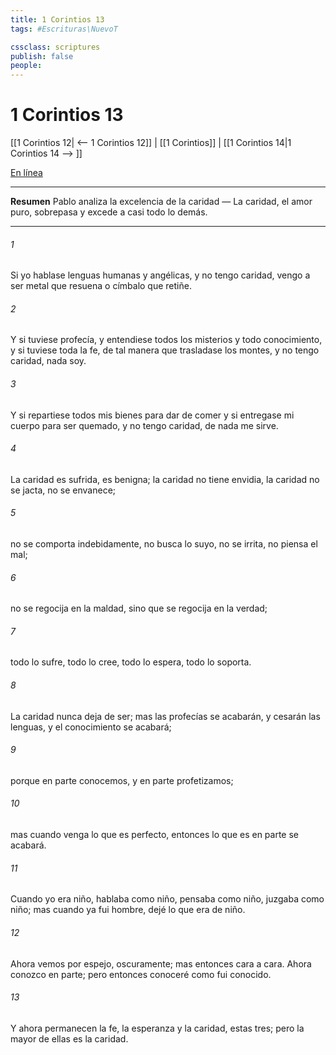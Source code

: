 ```yaml
---
title: 1 Corintios 13
tags: #Escrituras\NuevoT

cssclass: scriptures
publish: false
people:
---
```


# 1 Corintios 13
[[1 Corintios 12| <-- 1 Corintios 12]] | [[1 Corintios]] | [[1 Corintios 14|1 Corintios 14 --> ]]

[En línea](https://churchofjesuschrist.org/study/scriptures/nt/1-cor/13?lang=spa)

---
__Resumen__
Pablo analiza la excelencia de la caridad — La caridad, el amor puro, sobrepasa y excede a casi todo lo demás.

---
###### 1 
Si yo hablase lenguas humanas y angélicas, y no tengo caridad, vengo a ser  metal que resuena o címbalo que retiñe.

###### 2 
Y si tuviese profecía, y entendiese todos los misterios y todo conocimiento, y si tuviese toda la fe, de tal manera que trasladase los montes, y no tengo caridad, nada soy.

###### 3 
Y si repartiese todos mis bienes para dar de comer  y si entregase mi cuerpo para ser quemado, y no tengo caridad, de nada me sirve.

###### 4 
La caridad es sufrida, es benigna; la caridad no tiene envidia, la caridad no se jacta, no se envanece;

###### 5 
no se comporta indebidamente, no busca lo suyo, no se irrita, no piensa el mal;

###### 6 
no se regocija en la maldad, sino que se regocija en la verdad;

###### 7 
todo lo sufre, todo lo cree, todo lo espera, todo lo soporta.

###### 8 
La caridad nunca deja de ser; mas las profecías se acabarán, y cesarán las lenguas, y el conocimiento se acabará;

###### 9 
porque en parte conocemos, y en parte profetizamos;

###### 10 
mas cuando venga lo que es perfecto, entonces lo que es en parte se acabará.

###### 11 
Cuando yo era niño, hablaba como niño, pensaba como niño, juzgaba como niño; mas cuando ya fui hombre, dejé lo que era de niño.

###### 12 
Ahora vemos por espejo, oscuramente; mas entonces  cara a cara. Ahora conozco en parte; pero entonces conoceré como fui conocido.

###### 13 
Y ahora permanecen la fe, la esperanza y la caridad, estas tres; pero la mayor de ellas es la caridad.

